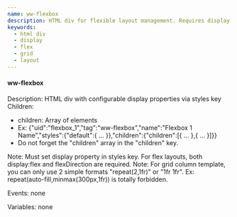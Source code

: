 ```yaml
---
name: ww-flexbox
description: HTML div for flexible layout management. Requires display property in styles.
keywords:
  - html div
  - display
  - flex
  - grid
  - layout
---
```


#### ww-flexbox

Description: HTML div with configurable display properties via styles key
Children:
  - children: Array of elements
  - Ex: {"uid":"flexbox_1","tag":"ww-flexbox","name":"Flexbox 1 Name","styles":{"default":{ ... }},"children":{"children":[{ ... },{ ... }]}}
  - Do not forget the "children" array in the "children" key.

Note: Must set display property in styles key. For flex layouts, both display:flex and flexDirection are required. 
Note: For grid column template, you can only use 2 simple formats "repeat(2,1fr)" or "1fr 1fr". Ex: repeat(auto-fill,minmax(300px,1fr)) is totally forbidden.


Events: none

Variables: none
